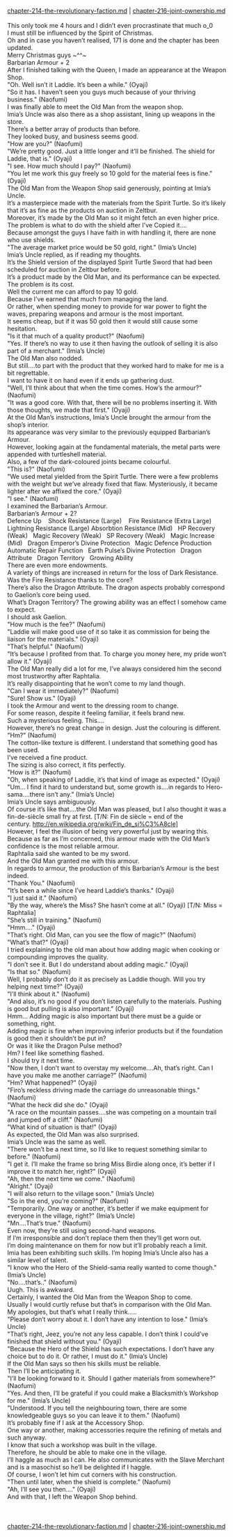 [chapter-214-the-revolutionary-faction.md](./chapter-214-the-revolutionary-faction.md) | [chapter-216-joint-ownership.md](./chapter-216-joint-ownership.md) <br/>
<br/>
This only took me 4 hours and I didn’t even procrastinate that much o_0<br/>
I must still be influenced by the Spirit of Christmas.<br/>
Oh and in case you haven’t realised, 171 is done and the chapter has been updated.<br/>
Merry Christmas guys ~^^~<br/>
Barbarian Armour + 2<br/>
After I finished talking with the Queen, I made an appearance at the Weapon Shop.<br/>
"Oh. Well isn’t it Laddie. It’s been a while." (Oyaji)<br/>
"So it has. I haven’t seen you guys much because of your thriving business." (Naofumi)<br/>
I was finally able to meet the Old Man from the weapon shop.<br/>
Imia’s Uncle was also there as a shop assistant, lining up weapons in the store.<br/>
There’s a better array of products than before.<br/>
They looked busy, and business seems good.<br/>
"How are you?" (Naofumi)<br/>
"We’re pretty good. Just a little longer and it’ll be finished. The shield for Laddie, that is." (Oyaji)<br/>
"I see. How much should I pay?" (Naofumi)<br/>
"You let me work this guy freely so 10 gold for the material fees is fine." (Oyaji)<br/>
The Old Man from the Weapon Shop said generously, pointing at Imia’s Uncle.<br/>
It’s a masterpiece made with the materials from the Spirit Turtle. So it’s likely that it’s as fine as the products on auction in Zeltbur.<br/>
Moreover, it’s made by the Old Man so it might fetch an even higher price.<br/>
The problem is what to do with the shield after I’ve Copied it….<br/>
Because amongst the guys I have faith in with handling it, there are none who use shields.<br/>
"The average market price would be 50 gold, right." (Imia’s Uncle)<br/>
Imia’s Uncle replied, as if reading my thoughts.<br/>
It’s the Shield version of the displayed Spirit Turtle Sword that had been scheduled for auction in Zeltbur before.<br/>
It’s a product made by the Old Man, and its performance can be expected.<br/>
The problem is its cost.<br/>
Well the current me can afford to pay 10 gold.<br/>
Because I’ve earned that much from managing the land.<br/>
Or rather, when spending money to provide for war power to fight the waves, preparing weapons and armour is the most important.<br/>
It seems cheap, but if it was 50 gold then it would still cause some hesitation.<br/>
"Is it that much of a quality product?" (Naofumi)<br/>
"Yes. If there’s no way to use it then having the outlook of selling it is also part of a merchant." (Imia’s Uncle)<br/>
The Old Man also nodded.<br/>
But still….to part with the product that they worked hard to make for me is a bit regrettable.<br/>
I want to have it on hand even if it ends up gathering dust.<br/>
"Well, I’ll think about that when the time comes. How’s the armour?" (Naofumi)<br/>
"It was a good core. With that, there will be no problems inserting it. With those thoughts, we made that first." (Oyaji)<br/>
At the Old Man’s instructions, Imia’s Uncle brought the armour from the shop’s interior.<br/>
Its appearance was very similar to the previously equipped Barbarian’s Armour.<br/>
However, looking again at the fundamental materials, the metal parts were appended with turtleshell material.<br/>
Also, a few of the dark-coloured joints became colourful.<br/>
"This is?" (Naofumi)<br/>
"We used metal yielded from the Spirit Turtle. There were a few problems with the weight but we’ve already fixed that flaw. Mysteriously, it became lighter after we affixed the core." (Oyaji)<br/>
"I see." (Naofumi)<br/>
I examined the Barbarian’s Armour.<br/>
Barbarian’s Armour + 2?<br/>
Defence Up    Shock Resistance (Large)    Fire Resistance (Extra Large)   Lightning Resistance (Large) Absorbtion Resistance (Mid)   HP Recovery (Weak)   Magic Recovery (Weak)   SP Recovery (Weak)   Magic Increase (Mid)   Dragon Emperor’s Divine Protection   Magic Defence Production   Automatic Repair Function   Earth Pulse’s Divine Protection   Dragon Attribute   Dragon Territory   Growing Ability<br/>
There are even more endowments.<br/>
A variety of things are increased in return for the loss of Dark Resistance.<br/>
Was the Fire Resistance thanks to the core?<br/>
There’s also the Dragon Attribute. The dragon aspects probably correspond to Gaelion’s core being used.<br/>
What’s Dragon Territory? The growing ability was an effect I somehow came to expect.<br/>
I should ask Gaelion.<br/>
"How much is the fee?" (Naofumi)<br/>
"Laddie will make good use of it so take it as commission for being the liaison for the materials." (Oyaji)<br/>
"That’s helpful." (Naofumi)<br/>
"It’s because I profited from that. To charge you money here, my pride won’t allow it." (Oyaji)<br/>
The Old Man really did a lot for me, I’ve always considered him the second most trustworthy after Raphtalia.<br/>
It’s really disappointing that he won’t come to my land though.<br/>
"Can I wear it immediately?" (Naofumi)<br/>
"Sure! Show us." (Oyaji)<br/>
I took the Armour and went to the dressing room to change.<br/>
For some reason, despite it feeling familiar, it feels brand new.<br/>
Such a mysterious feeling. This….<br/>
However, there’s no great change in design. Just the colouring is different.<br/>
"Hm?" (Naofumi)<br/>
The cotton-like texture is different. I understand that something good has been used.<br/>
I’ve received a fine product.<br/>
The sizing is also correct, it fits perfectly.<br/>
"How is it?" (Naofumi)<br/>
"Oh, when speaking of Laddie, it’s that kind of image as expected." (Oyaji)<br/>
"Um… I find it hard to understand but, some growth is….in regards to Hero-sama….there isn’t any." (Imia’s Uncle)<br/>
Imia’s Uncle says ambiguously.<br/>
Of course it’s like that….the Old Man was pleased, but I also thought it was a fin-de-siècle small fry at first. [T/N: Fin de siècle = end of the century. http://en.wikipedia.org/wiki/Fin_de_si%C3%A8cle]<br/>
However, I feel the illusion of being very powerful just by wearing this.<br/>
Because as far as I’m concerned, this armour made with the Old Man’s confidence is the most reliable armour.<br/>
Raphtalia said she wanted to be my sword.<br/>
And the Old Man granted me with this armour.<br/>
In regards to armour, the production of this Barbarian’s Armour is the best indeed.<br/>
"Thank You." (Naofumi)<br/>
"It’s been a while since I’ve heard Laddie’s thanks." (Oyaji)<br/>
"I just said it." (Naofumi)<br/>
"By the way, where’s the Miss? She hasn’t come at all." (Oyaji) [T/N: Miss = Raphtalia]<br/>
"She’s still in training." (Naofumi)<br/>
"Hmm…." (Oyaji)<br/>
"That’s right. Old Man, can you see the flow of magic?" (Naofumi)<br/>
"What’s that?" (Oyaji)<br/>
I tried explaining to the old man about how adding magic when cooking or compounding improves the quality.<br/>
"I don’t see it. But I do understand about adding magic." (Oyaji)<br/>
"Is that so." (Naofumi)<br/>
Well, I probably don’t do it as precisely as Laddie though. Will you try helping next time?" (Oyaji)<br/>
"I’ll think about it." (Naofumi)<br/>
"And also, it’s no good if you don’t listen carefully to the materials. Pushing is good but pulling is also important." (Oyaji)<br/>
Hmm… Adding magic is also important but there must be a guide or something, right.<br/>
Adding magic is fine when improving inferior products but if the foundation is good then it shouldn’t be put in?<br/>
Or was it like the Dragon Pulse method?<br/>
Hm? I feel like something flashed.<br/>
I should try it next time.<br/>
"Now then, I don’t want to overstay my welcome….Ah, that’s right. Can I have you make me another carriage?" (Naofumi)<br/>
"Hm? What happened?" (Oyaji)<br/>
"Firo’s reckless driving made the carriage do unreasonable things." (Naofumi)<br/>
"What the heck did she do." (Oyaji)<br/>
"A race on the mountain passes….she was competing on a mountain trail and jumped off a cliff." (Naofumi)<br/>
"What kind of situation is that!" (Oyaji)<br/>
As expected, the Old Man was also surprised.<br/>
Imia’s Uncle was the same as well.<br/>
"There won’t be a next time, so I’d like to request something similar to before." (Naofumi)<br/>
"I get it. I’ll make the frame so bring Miss Birdie along once, it’s better if I improve it to match her, right?" (Oyaji)<br/>
"Ah, then the next time we come." (Naofumi)<br/>
"Alright." (Oyaji)<br/>
"I will also return to the village soon." (Imia’s Uncle)<br/>
"So in the end, you’re coming?" (Naofumi)<br/>
"Temporarily. One way or another, it’s better if we make equipment for everyone in the village, right?" (Imia’s Uncle)<br/>
"Mn….That’s true." (Naofumi)<br/>
Even now, they’re still using second-hand weapons.<br/>
If I’m irresponsible and don’t replace them then they’ll get worn out.<br/>
I’m doing maintenance on them for now but it’ll probably reach a limit.<br/>
Imia has been exhibiting such skills. I’m hoping Imia’s Uncle also has a similar level of talent.<br/>
"I know who the Hero of the Shield-sama really wanted to come though." (Imia’s Uncle)<br/>
"No….that’s.." (Naofumi)<br/>
Uugh. This is awkward.<br/>
Certainly, I wanted the Old Man from the Weapon Shop to come.<br/>
Usually I would curtly refuse but that’s in comparison with the Old Man.<br/>
My apologies, but that’s what I really think…..<br/>
"Please don’t worry about it. I don’t have any intention to lose." (Imia’s Uncle)<br/>
"That’s right, Jeez, you’re not any less capable. I don’t think I could’ve finished that shield without you." (Oyaji)<br/>
"Because the Hero of the Shield has such expectations. I don’t have any choice but to do it. Or rather, I must do it." (Imia’s Uncle)<br/>
If the Old Man says so then his skills must be reliable.<br/>
Then I’ll be anticipating it.<br/>
"I’ll be looking forward to it. Should I gather materials from somewhere?" (Naofumi)<br/>
"Yes. And then, I’ll be grateful if you could make a Blacksmith’s Workshop for me." (Imia’s Uncle)<br/>
"Understood. If you tell the neighbouring town, there are some knowledgeable guys so you can leave it to them." (Naofumi)<br/>
It’s probably fine if I ask at the Accessory Shop.<br/>
One way or another, making accessories require the refining of metals and such anyway.<br/>
I know that such a workshop was built in the village.<br/>
Therefore, he should be able to make one in the village.<br/>
I’ll haggle as much as I can. He also communicates with the Slave Merchant and is a masochist so he’ll be delighted if I haggle.<br/>
Of course, I won’t let him cut corners with his construction.<br/>
"Then until later, when the shield is complete." (Naofumi)<br/>
"Ah, I’ll see you then…." (Oyaji)<br/>
And with that, I left the Weapon Shop behind.<br/>
<br/>
<br/>
<br/>
[chapter-214-the-revolutionary-faction.md](./chapter-214-the-revolutionary-faction.md) | [chapter-216-joint-ownership.md](./chapter-216-joint-ownership.md) <br/>
